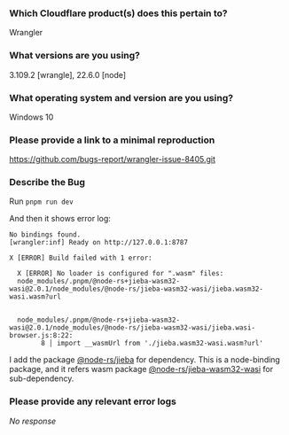### Which Cloudflare product(s) does this pertain to?

Wrangler

### What versions are you using?

3.109.2 [wrangle], 22.6.0 [node]

### What operating system and version are you using?

Windows 10

### Please provide a link to a minimal reproduction

https://github.com/bugs-report/wrangler-issue-8405.git

### Describe the Bug

Run `pnpm run dev`

And then it shows error log:
```plaintext
No bindings found.
[wrangler:inf] Ready on http://127.0.0.1:8787

X [ERROR] Build failed with 1 error:

  X [ERROR] No loader is configured for ".wasm" files:
  node_modules/.pnpm/@node-rs+jieba-wasm32-wasi@2.0.1/node_modules/@node-rs/jieba-wasm32-wasi/jieba.wasm32-wasi.wasm?url


  node_modules/.pnpm/@node-rs+jieba-wasm32-wasi@2.0.1/node_modules/@node-rs/jieba-wasm32-wasi/jieba.wasi-browser.js:8:22:
        8 │ import __wasmUrl from './jieba.wasm32-wasi.wasm?url'
```

I add the package [@node-rs/jieba](https://www.npmjs.com/package/@node-rs/jieba) for dependency. This is a node-binding package, and it refers wasm package [@node-rs/jieba-wasm32-wasi](https://www.npmjs.com/package/@node-rs/jieba-wasm32-wasi) for sub-dependency.

### Please provide any relevant error logs

_No response_
